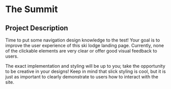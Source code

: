 # The Summit

## Project Description
Time to put some navigation design knowledge to the test! Your goal is to improve the user experience of this ski lodge landing page. Currently, none of the clickable elements are very clear or offer good visual feedback to users.

The exact implementation and styling will be up to you; take the opportunity to be creative in your designs! Keep in mind that slick styling is cool, but it is just as important to clearly demonstrate to users how to interact with the site.